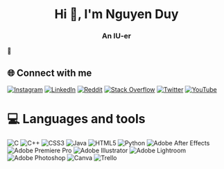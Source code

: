 <h1 align="center">Hi 👋, I'm Nguyen Duy</h1>
<h3 align="center">An IU-er</h3>
🌱

## 🌐 Connect with me
[![Instagram](https://img.shields.io/badge/Instagram-%23E4405F.svg?logo=Instagram&logoColor=white)](https://instagram.com/t.duy1706) [![LinkedIn](https://img.shields.io/badge/LinkedIn-%230077B5.svg?logo=linkedin&logoColor=white)](https://linkedin.com/in/thanhduy1706) [![Reddit](https://img.shields.io/badge/Reddit-%23FF4500.svg?logo=Reddit&logoColor=white)](https://reddit.com/user/SatohStudio) [![Stack Overflow](https://img.shields.io/badge/-Stackoverflow-FE7A16?logo=stack-overflow&logoColor=white)](https://stackoverflow.com/users/16719129) [![Twitter](https://img.shields.io/badge/Twitter-%231DA1F2.svg?logo=Twitter&logoColor=white)](https://twitter.com/thanhduy1706) [![YouTube](https://img.shields.io/badge/YouTube-%23FF0000.svg?logo=YouTube&logoColor=white)](https://youtube.com/@SatohStudio) 

# 💻 Languages and tools
![C](https://img.shields.io/badge/c-%2300599C.svg?style=flat&logo=c&logoColor=white) ![C++](https://img.shields.io/badge/c++-%2300599C.svg?style=flat&logo=c%2B%2B&logoColor=white) ![CSS3](https://img.shields.io/badge/css3-%231572B6.svg?style=flat&logo=css3&logoColor=white) ![Java](https://img.shields.io/badge/java-%23ED8B00.svg?style=flat&logo=java&logoColor=white) ![HTML5](https://img.shields.io/badge/html5-%23E34F26.svg?style=flat&logo=html5&logoColor=white) ![Python](https://img.shields.io/badge/python-3670A0?style=flat&logo=python&logoColor=ffdd54) ![Adobe After Effects](https://img.shields.io/badge/Adobe%20After%20Effects-9999FF.svg?style=flat&logo=Adobe%20After%20Effects&logoColor=white) ![Adobe Premiere Pro](https://img.shields.io/badge/Adobe%20Premiere%20Pro-9999FF.svg?style=flat&logo=Adobe%20Premiere%20Pro&logoColor=white) ![Adobe Illustrator](https://img.shields.io/badge/adobeillustrator-%23FF9A00.svg?style=flat&logo=adobeillustrator&logoColor=white) ![Adobe Lightroom](https://img.shields.io/badge/Adobe%20Lightroom-31A8FF.svg?style=flat&logo=Adobe%20Lightroom&logoColor=white) ![Adobe Photoshop](https://img.shields.io/badge/adobephotoshop-%2331A8FF.svg?style=flat&logo=Adobe%20Photoshop&logoColor=white) ![Canva](https://img.shields.io/badge/Canva-%2300C4CC.svg?style=flat&logo=Canva&logoColor=white) ![Trello](https://img.shields.io/badge/Trello-%23026AA7.svg?style=flat&logo=Trello&logoColor=white)

